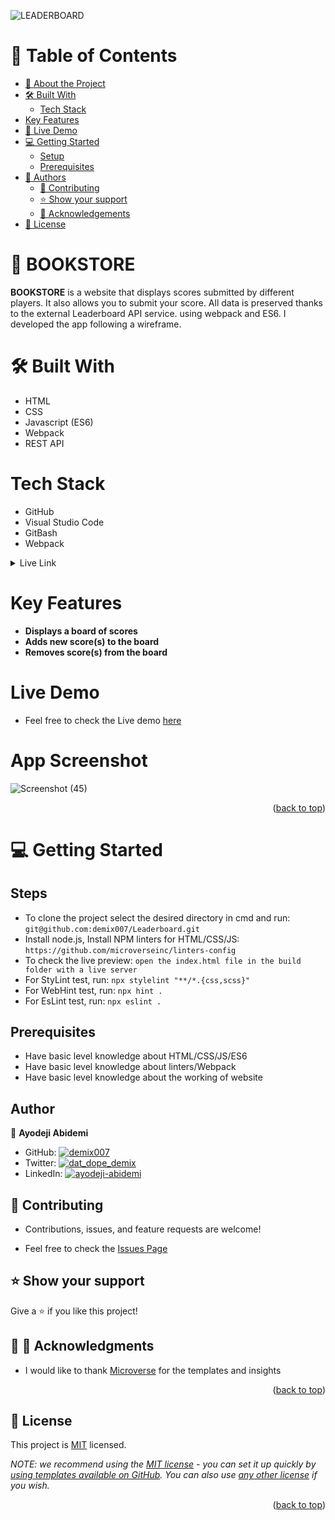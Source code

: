 ![LEADERBOARD](https://img.shields.io/badge/Leaderboard-000000?style=for-the-badge&logo=Y'n'Tech&logoColor=white)

# 📗 Table of Contents

- [📖 About the Project](#about-project)
- [🛠 Built With](#built-with)
  - [Tech Stack](#tech-stack)
- [Key Features](#key-features)
- [🚀 Live Demo](#live-demo)
- [💻 Getting Started](#getting-started)
  - [Setup](#setup)
  - [Prerequisites](#prerequisites)
- [👥 Authors](#authors)
  - [🤝 Contributing](#contributing)
  - [⭐️ Show your support](#support)
  - [🙏 Acknowledgements](#acknowledgements)
- [📝 License](#license)



# 📖 BOOKSTORE <a name="about-project"></a>

**BOOKSTORE** is a website that displays scores submitted by different players. It also allows you to submit your score. All data is preserved thanks to the external Leaderboard API service. using webpack and ES6. I developed the app following a wireframe.

# 🛠 Built With <a name="built-with"></a>
- HTML 
- CSS
- Javascript (ES6)
- Webpack
- REST API

# Tech Stack <a name="tech-stack"></a>
- GitHub 
- Visual Studio Code 
- GitBash
- Webpack
<details> 
<summary>Live Link</summary>
  <ul>
    <li><a href="https://demixleaderboard.netlify.app/">Leaderboard</a></li>
  </ul>
</details>

# Key Features <a name="key-features"></a>
- **Displays a board of scores**
- **Adds new score(s) to the board**
- **Removes score(s) from the board**

# Live Demo <a name="live-demo"></a>
- Feel free to check the Live demo [here](https://demixleaderboard.netlify.app/)

# App Screenshot

![Screenshot (45)](https://user-images.githubusercontent.com/35904766/211460793-7e9c25b6-cd72-469b-8409-0218e97ce416.png)


<p align="right">(<a href="#readme-top">back to top</a>)</p>

# 💻 Getting Started <a name="getting-started"></a>

## Steps
- To clone the project select the desired directory in cmd and run: `git@github.com:demix007/Leaderboard.git`
- Install node.js, Install NPM linters for HTML/CSS/JS: `https://github.com/microverseinc/linters-config`
- To check the live preview: `open the index.html file in the build folder with a live server`
- For StyLint test, run: `npx stylelint "**/*.{css,scss}"`
- For WebHint test, run: `npx hint .`
- For EsLint test, run: `npx eslint .`

## Prerequisites
- Have basic level knowledge about HTML/CSS/JS/ES6
- Have basic level knowledge about linters/Webpack
- Have basic level knowledge about the working of website

## Author
👤 **Ayodeji Abidemi**

- GitHub: [![demix007](https://img.shields.io/badge/-demix007-white?logo=GitHub&logoColor=181717&style=plastic)](https://github.com/demix007)
- Twitter: [![dat_dope_demix](https://img.shields.io/badge/-dat_dope_demix-blue?logo=Twitter&logoColor=skyBlue&style=plastic)](https://twitter.com/dat_dope_demix)
- LinkedIn: [![ayodeji-abidemi](https://img.shields.io/badge/-AyodejiAbidemi-white?logo=LinkedIn&logoColor=181717&style=plastic)](https://linkedin.com/in/ayodeji-abidemi)

## 🤝 Contributing <a name="contributing"></a>
- Contributions, issues, and feature requests are welcome!

- Feel free to check the [Issues Page](https://github.com/demix007/Leaderboard/issues)  

## ⭐️ Show your support <a name="support"></a>
Give a ⭐️ if you like this project!

## 🙏 🙏 Acknowledgments <a name="acknowledgements"></a>
- I would like to thank  [Microverse](https://github.com/microverseinc) for the templates and insights 

<p align="right">(<a href="#readme-top">back to top</a>)</p>

## 📝 License

This project is [MIT](./LICENSE.MD) licensed.

_NOTE: we recommend using the [MIT license](https://choosealicense.com/licenses/mit/) - you can set it up quickly by [using templates available on GitHub](https://docs.github.com/en/communities/setting-up-your-project-for-healthy-contributions/adding-a-license-to-a-repository). You can also use [any other license](https://choosealicense.com/licenses/) if you wish._

<p align="right">(<a href="#readme-top">back to top</a>)</p>
